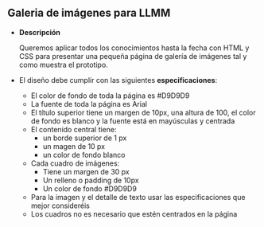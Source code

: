 ## Galeria de imágenes para LLMM

- **Descripción**

    Queremos aplicar todos los conocimientos hasta la fecha con HTML y CSS para presentar una pequeña página de galería de imágenes tal y como muestra el prototipo.

- El diseño debe cumplir con las siguientes **especificaciones**:
    - El color de fondo de toda la página es #D9D9D9
    - La fuente de toda la página es Arial
    - El título superior tiene un margen de 10px, una altura de 100, el color de fondo es   blanco y la fuente está en mayúsculas y centrada
    - El contenido central tiene: 
        - un borde superior de 1 px
        - un magen de 10 px
        - un color de fondo blanco
    - Cada cuadro de imágenes:
        - Tiene un margen de 30 px
        - Un relleno o padding de 10px
        - Un color de fondo #D9D9D9
    - Para la imagen y el detalle de texto usar las especificaciones que mejor consideréis
    - Los cuadros no es necesario que estén centrados en la página  
